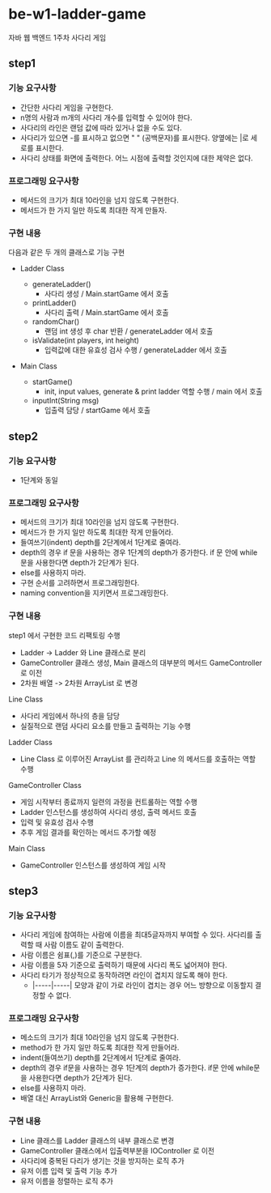 # be-w1-ladder-game

자바 웹 백엔드 1주차 사다리 게임

## step1
### 기능 요구사항
- 간단한 사다리 게임을 구현한다.
- n명의 사람과 m개의 사다리 개수를 입력할 수 있어야 한다.
- 사다리의 라인은 랜덤 값에 따라 있거나 없을 수도 있다.
- 사다리가 있으면 -를 표시하고 없으면 " " (공백문자)를 표시한다. 양옆에는 |로 세로를 표시한다.
- 사다리 상태를 화면에 출력한다. 어느 시점에 출력할 것인지에 대한 제약은 없다.
  
### 프로그래밍 요구사항
- 메서드의 크기가 최대 10라인을 넘지 않도록 구현한다.
- 메서드가 한 가지 일만 하도록 최대한 작게 만들자.
  
### 구현 내용
다음과 같은 두 개의 클래스로 기능 구현
- Ladder Class
  - generateLadder()
    - 사다리 생성 / Main.startGame 에서 호출
  - printLadder()
    - 사다리 출력 / Main.startGame 에서 호출
  - randomChar()
    - 랜덤 int 생성 후 char 반환 / generateLadder 에서 호출
  - isValidate(int players, int height)
    - 입력값에 대한 유효성 검사 수행 / generateLadder 에서 호출
    
- Main Class
  - startGame()
    - init, input values, generate & print ladder 역할 수행 / main 에서 호출
  - inputInt(String msg)
    - 입출력 담당 / startGame 에서 호출
  
  
## step2
### 기능 요구사항
- 1단계와 동일
  
### 프로그래밍 요구사항
- 메서드의 크기가 최대 10라인을 넘지 않도록 구현한다.
- 메서드가 한 가지 일만 하도록 최대한 작게 만들어라.
- 들여쓰기(indent) depth를 2단계에서 1단계로 줄여라.
- depth의 경우 if 문을 사용하는 경우 1단계의 depth가 증가한다. if 문 안에 while 문을 사용한다면 depth가 2단계가 된다.
- else를 사용하지 마라.
- 구현 순서를 고려하면서 프로그래밍한다.
- naming convention을 지키면서 프로그래밍한다.
  
### 구현 내용
step1 에서 구현한 코드 리팩토링 수행
- Ladder -> Ladder 와 Line 클래스로 분리
- GameController 클래스 생성, Main 클래스의 대부분의 메서드 GameController 로 이전
- 2차원 배열 -> 2차원 ArrayList 로 변경

Line Class
- 사다리 게임에서 하나의 층을 담당
- 실질적으로 랜덤 사다리 요소를 만들고 출력하는 기능 수행
  
Ladder Class
- Line Class 로 이루어진 ArrayList 를 관리하고 Line 의 메서드를 호출하는 역할 수행
  
GameController Class
- 게임 시작부터 종료까지 일련의 과정을 컨트롤하는 역할 수행
- Ladder 인스턴스를 생성하여 사다리 생성, 출력 메서드 호출
- 입력 및 유효성 검사 수행
- 추후 게임 결과를 확인하는 메서드 추가할 예정
  
Main Class
- GameController 인스턴스를 생성하여 게임 시작
  
## step3
### 기능 요구사항
- 사다리 게임에 참여하는 사람에 이름을 최대5글자까지 부여할 수 있다. 사다리를 출력할 때 사람 이름도 같이 출력한다.
- 사람 이름은 쉼표(,)를 기준으로 구분한다.
- 사람 이름을 5자 기준으로 출력하기 때문에 사다리 폭도 넓어져야 한다.
- 사다리 타기가 정상적으로 동작하려면 라인이 겹치지 않도록 해야 한다.
  - |-----|-----| 모양과 같이 가로 라인이 겹치는 경우 어느 방향으로 이동할지 결정할 수 없다.
  
### 프로그래밍 요구사항
- 메소드의 크기가 최대 10라인을 넘지 않도록 구현한다.
- method가 한 가지 일만 하도록 최대한 작게 만들어라.
- indent(들여쓰기) depth를 2단계에서 1단계로 줄여라.
- depth의 경우 if문을 사용하는 경우 1단계의 depth가 증가한다. if문 안에 while문을 사용한다면 depth가 2단계가 된다.
- else를 사용하지 마라.
- 배열 대신 ArrayList와 Generic을 활용해 구현한다.
  
### 구현 내용
- Line 클래스를 Ladder 클래스의 내부 클래스로 변경
- GameController 클래스에서 입출력부분을 IOController 로 이전
- 사다리에 중복된 다리가 생기는 것을 방지하는 로직 추가
- 유저 이름 입력 및 출력 기능 추가
- 유저 이름을 정렬하는 로직 추가
